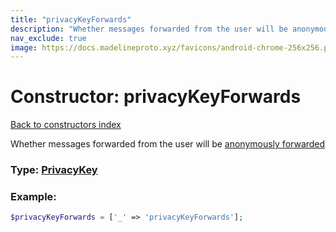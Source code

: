 ```yaml
---
title: "privacyKeyForwards"
description: "Whether messages forwarded from the user will be anonymously forwarded"
nav_exclude: true
image: https://docs.madelineproto.xyz/favicons/android-chrome-256x256.png
---
```

# Constructor: privacyKeyForwards  
[Back to constructors index](/API_docs/constructors/index.html)



Whether messages forwarded from the user will be [anonymously forwarded](https://telegram.org/blog/unsend-privacy-emoji#anonymous-forwarding)




### Type: [PrivacyKey](/API_docs/types/PrivacyKey.html)


### Example:

```php
$privacyKeyForwards = ['_' => 'privacyKeyForwards'];
```  
